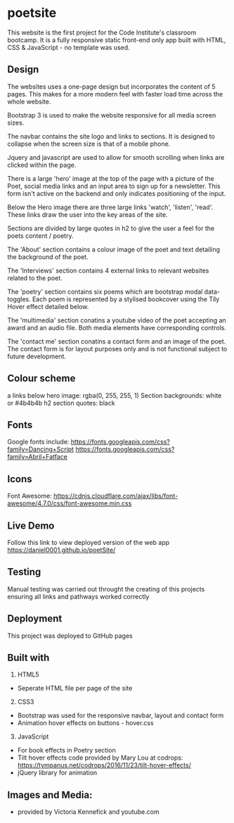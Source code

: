 
# poetsite

This website is the first project for the Code Institute's classroom bootcamp. It is a fully responsive static front-end only app built with HTML, CSS & JavaScript - no template was used.

## Design

The websites uses a one-page design but incorporates the content of 5 pages. This makes for a more modern feel with faster load time across the whole website. 

Bootstrap 3 is used to make the website responsive for all media screen sizes.

The navbar contains the site logo and links to sections. It is designed to collapse when the screen size is that of a mobile phone.

Jquery and javascript are used to allow for smooth scrolling when links are clicked within the page.

There is a large 'hero' image at the top of the page with a picture of the Poet, social media links and an input area to sign up for a newsletter. This form isn't active on the backend and only indicates positioning of the input.

Below the Hero image there are three large links 'watch', 'listen', 'read'. These links draw the user into the key areas of the site.

Sections are divided by large quotes in h2 to give the user a feel for the poets content / poetry.

The 'About' section contains a colour image of the poet and text detailing the background of the poet. 

The 'Interviews' section contains 4 external links to relevant websites related to the poet.

The 'poetry' section contains six poems which are bootstrap modal data-toggles. Each poem is represented by a stylised bookcover using the Tily Hover effect detailed below.

The 'multimedia' section conatins a youtube video of the poet accepting an award and an audio file. Both media elements have corresponding controls.

The 'contact me' section conatins a contact form and an image of the poet. The contact form is for layout purposes only and is not functional subject to future development.

## Colour scheme

a links below hero image: rgba(0, 255, 255, 1)
Section backgrounds: white or #4b4b4b
h2 section quotes: black

## Fonts

Google fonts include: 
https://fonts.googleapis.com/css?family=Dancing+Script
https://fonts.googleapis.com/css?family=Abril+Fatface

## Icons
Font Awesome: https://cdnjs.cloudflare.com/ajax/libs/font-awesome/4.7.0/css/font-awesome.min.css

## Live Demo

Follow this link to view deployed version of the web app https://daniel0001.github.io/poetSite/

## Testing

Manual testing was carried out throught the creating of this projects ensuring all links and pathways worked correctly

## Deployment

This project was deployed to GitHub pages

## Built with 
1. HTML5
  * Seperate HTML file per page of the site

2. CSS3
  * Bootstrap was used for the responsive navbar, layout and contact form 
  * Animation hover effects on buttons - hover.css

3. JavaScript
  * For book effects in Poetry section
  * Tilt hover effects code provided by Mary Lou at codrops: https://tympanus.net/codrops/2016/11/23/tilt-hover-effects/
  * jQuery library for animation
 
## Images and Media:
 * provided by Victoria Kennefick and youtube.com

